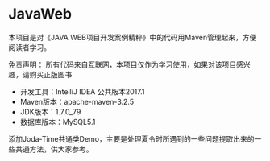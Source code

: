# JavaWeb

本项目是对《JAVA WEB项目开发案例精粹》中的代码用Maven管理起来，方便阅读者学习。

免责声明：
所有代码来自互联网，本项目仅作为学习使用，如果对该项目感兴趣，请购买正版图书


- 开发工具：IntelliJ IDEA 公共版本2017.1
- Maven版本：apache-maven-3.2.5
- JDK版本：1.7.0_79
- 数据库版本：MySQL5.1


添加Joda-Time共通类Demo，主要是处理夏令时所遇到的一些问题提取出来的一些共通方法，供大家参考。
